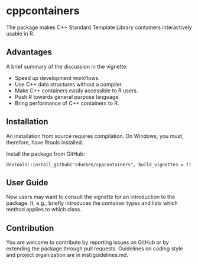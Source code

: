 # cppcontainers

The package makes C++ Standard Template Library containers interactively usable in R.

## Advantages

A brief summary of the discussion in the vignette:
- Speed up development workflows.
- Use C++ data structures without a compiler.
- Make C++ containers easily accessible to R users.
- Push R towards general purpose language.
- Bring performance of C++ containers to R.

## Installation

An installation from source requires compilation. On Windows, you must, therefore, have Rtools installed.

Install the package from GitHub:
```
devtools::install_github("cdueben/cppcontainers", build_vignettes = T)
```

## User Guide

New users may want to consult the vignette for an introduction to the package. It, e.g., briefly introduces the container types and lists which method 
applies to which class.

## Contribution

You are welcome to contribute by reporting issues on GitHub or by extending the package through pull requests. Guidelines on coding style and project 
organization are in inst/guidelines.md.

